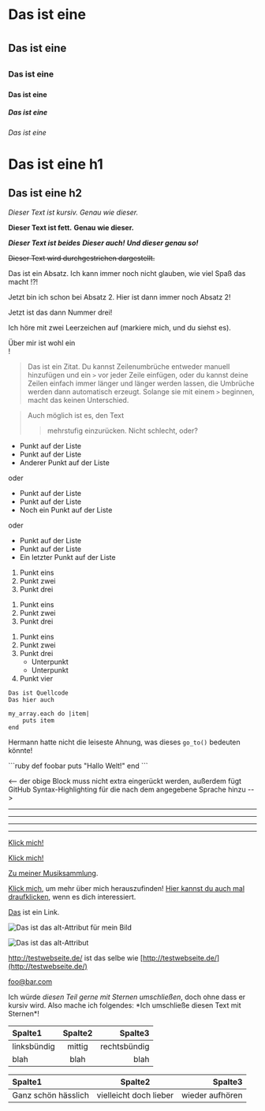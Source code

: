 
<!-- Markdown ist eine Obermenge von HTML - jede valide HTML-Datei ist also
automatisch valides Markdown - was heisst dass wir jedes HTML-Element (also auch
Kommentare) in Markdown benutzen können, ohne dass der Parser sie verändert.
Jedoch kann man innerhalb eines solchen HTML-Elements dann kein Markdown
mehr verwenden. -->

<!-- Es existieren unterschiedliche Markdown-Parser und -Dialekte, die sich in
manchen Punkten unterscheiden. Diese Einführung wird versuchen, zu erläutern,
welche Features überall verfügbar sind, und welche davon parser-spezifisch sind -->

<!-- Überschriften -->
<!-- HTML-Überschriften <h1> bis <h6> lassen sich einfach durch ein Voranstellen
der entsprechenden Anzahl an Hashes (#) auszeichnen -->
# Das ist eine <h1>
## Das ist eine <h2>
### Das ist eine <h3>
#### Das ist eine <h4>
##### Das ist eine <h5>
###### Das ist eine <h6>

<!-- Für die Elemente <h1> und <h2> gibt es in Markdown noch Sonderformen -->
Das ist eine h1
=============

Das ist eine h2
-------------

<!-- Einfaches Textstyling -->
<!-- Jeglicher Text lässt sich mit Markdown leicht als kursiv oder
auch als fett auszeichnen -->

*Dieser Text ist kursiv.*
_Genau wie dieser._

**Dieser Text ist fett.**
__Genau wie dieser.__

***Dieser Text ist beides***
**_Dieser auch!_**
*__Und dieser genau so!__*

<!-- In "GitHub Flavored Markdown", dem von GitHub verwendeten Dialekt / Parser,
gibt es auch noch durchgestrichenen Text: -->

~~Dieser Text wird durchgestrichen dargestellt.~~

<!-- Absätze sind eine oder mehrere zusammenhängende Zeilen Text, und werden
durch eine oder mehrere Leerzeilen voneinander abgesetzt. -->

Das ist ein Absatz. Ich kann immer noch nicht glauben, wie viel Spaß das macht !?!

Jetzt bin ich schon bei Absatz 2.
Hier ist dann immer noch Absatz 2!


Jetzt ist das dann Nummer drei!

<!-- Sollte man jemals ein <br />-Tag einfügen wollen, kann man einen Absatz
mit zwei oder mehr Leerzeichen beenden, und danach einen neuen Absatz beginnen. -->

Ich höre mit zwei Leerzeichen auf (markiere mich, und du siehst es).  

Über mir ist wohl ein <br />!

<!-- Zitate werden ganz einfach mit einem  > ausgezeichnet. -->

> Das ist ein Zitat. Du kannst Zeilenumbrüche
> entweder manuell hinzufügen und ein `>` vor jeder Zeile einfügen, oder du kannst deine Zeilen einfach immer länger und länger werden lassen, die Umbrüche werden dann automatisch erzeugt.
> Solange sie mit einem `>` beginnen, macht das keinen Unterschied.

> Auch möglich ist es, den Text
>> mehrstufig einzurücken.
> Nicht schlecht, oder?

<!-- Listen -->
<!-- <ul>s können mit Sternen, Pluszeichen oder Minuszeichen erzeugt werden -->

* Punkt auf der Liste
* Punkt auf der Liste
* Anderer Punkt auf der Liste

oder

+ Punkt auf der Liste
+ Punkt auf der Liste
+ Noch ein Punkt auf der Liste

oder

- Punkt auf der Liste
- Punkt auf der Liste
- Ein letzter Punkt auf der Liste

<!-- <ol>s werden mit einer Zahl gefolgt von einem Punkt erzeugt -->

1. Punkt eins
2. Punkt zwei
3. Punkt drei

<!-- Auch wenn es keine gute Idee sein mag: du müsstest die einzelnen Punkte
nicht mal korrekt numerieren -->

1. Punkt eins
1. Punkt zwei
1. Punkt drei
<!-- (Das sieht genau so aus wie das Beispiel eins weiter oben) -->

<!-- Man kann Listen auch verschachteln -->

1. Punkt eins
2. Punkt zwei
3. Punkt drei
    * Unterpunkt
    * Unterpunkt
4. Punkt vier

<!-- Code-Blöcke -->
<!-- Blöcke von Programmcode (also ein <code>-Element) kannst du auszeichnen,
indem du eine Zeile mit vier Leerzeichen oder einem Tabulator einrückst -->

    Das ist Quellcode
    Das hier auch

<!-- Der Code kann natürlich auch wiederum eingerückt sein -->

    my_array.each do |item|
        puts item
    end

<!-- Innerhalb normalen Texts kannst du Code mit Backticks ` auszeichnen -->

Hermann hatte nicht die leiseste Ahnung, was dieses `go_to()` bedeuten könnte!

<!-- In "GitHub Flavored Markdown" gibt es für Code nocheinmal eine
besondere Syntax -->

\`\`\`ruby <!-- in "echt" musst du die Backslashes entfernen: ruby ! -->
def foobar
    puts "Hallo Welt!"
end
\`\`\` <!-- hier auch keine Backslashes, nur  -->

<-- der obige Block muss nicht extra eingerückt werden, außerdem fügt GitHub
Syntax-Highlighting für die nach dem  angegebene Sprache hinzu -->

<!-- Horizontale Linie (<hr />) -->
<!-- Trenner lassen sich einfach mit drei (oder mehr) Sternen oder Bindestrichen
erzeugen (egal ob mit oder ohne Leerzeichen dazwischen)-->

***
---
- - -
****************

<!-- Hyperlinks -->
<!-- Eines der besten Features von Markdown ist das kinderleichte Erzeugen von
Hyperlinks: Einfach den Linktext in eckige Klammern [] setzen, gefolgt von
einer mit runden Klammern () umschlossenen URL. -->

[Klick mich!](http://test.de/)

<!-- Man kann dem Link auch noch ein title-Attribut geben -->

[Klick mich!](http://test.at/ "Link zu Test.at")

<!-- Relative Pfade funktionieren natürlich auch -->

[Zu meiner Musiksammlung](/music/).

<!-- URLs lassen sich auch über Referenzen festlegen -->

[Klick mich][link1], um mehr über mich herauszufinden!
[Hier kannst du auch mal draufklicken][foobar], wenn es dich interessiert.

[link1]: http://test.de/ "Wahnsinn!"
[foobar]: http://foobar.ch/ "Erstaunlich!"

<!-- Das title-Attribut wird entweder mit Anführungszeichen oder Klammern
umschlossen (oder gleich ganz weggelassen). Die Referenzen können an jeder
Stelle im gesamtem Dokument vorkommen, als ID kann alles verwendet werden, solange
es dokumentweit eindeutig ist. -->

<!-- Man kann den Linktext auch als implizite Referenz benutzen -->

[Das][] ist ein Link.

[das]: http://dasisteinlink.at/

<!-- Das ist aber eher unüblich. -->

<!-- Bilder -->
<!-- Bilder funktionieren genau wie Links, nur dass man noch ein Ausrufezeichen
voranstellt! -->

![Das ist das alt-Attribut für mein Bild](http://imgur.com/myimage.jpg "Hier noch ein title-Attribut")

<!-- Referenzen funktionieren auch hier genau wie erwartet -->

![Das ist das alt-Attribut][meinbild]

[meinbild]: relative/urls/gehen/auch.jpg "hier wäre noch Platz für einen title"

<!-- Bonusfeatures -->
<!-- Auto-Links -->

<http://testwebseite.de/> ist das selbe wie
[http://testwebseite.de/](http://testwebseite.de/)

<!-- Automatische Links für E-Mail-Addressen -->

<foo@bar.com>

<!-- Maskieren -->

Ich würde *diesen Teil gerne mit Sternen umschließen*, doch ohne dass er kursiv
wird. Also mache ich folgendes: \*Ich umschließe diesen Text mit Sternen\*!

<!-- Tabellen -->
<!-- Tabellen gibt es bis jetzt nur in "GitHub Flavored Markdown".
Zudem sind sie ziemlich mühselig, aber wenn du es wirklich wissen willst: -->

| Spalte1      | Spalte2  | Spalte3       |
| :----------- | :------: | ------------: |
| linksbündig  | mittig   | rechtsbündig  |
| blah         | blah     | blah          |

<!-- oder das selbe in grün: -->

Spalte1 | Spalte2 | Spalte3
:-- | :-: | --:
Ganz schön hässlich | vielleicht doch lieber | wieder aufhören

<!-- Das war's! -->

